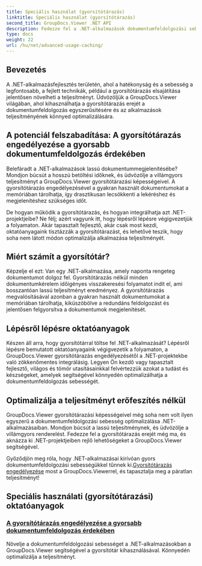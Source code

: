 ```yaml
---
title: Speciális használat (gyorsítótárazás)
linktitle: Speciális használat (gyorsítótárazás)
second_title: GroupDocs.Viewer .NET API
description: Fedezze fel a .NET-alkalmazások dokumentumfeldolgozási sebességének optimalizálására szolgáló fejlett technikákat a GroupDocs.Viewer segítségével. Ismerje meg, hogyan engedélyezheti a gyorsítótárazást a gyorsabb teljesítmény érdekében!
type: docs
weight: 22
url: /hu/net/advanced-usage-caching/
---
```


## Bevezetés

A .NET-alkalmazásfejlesztés területén, ahol a hatékonyság és a sebesség a legfontosabb, a fejlett technikák, például a gyorsítótárazás elsajátítása jelentősen növelheti a teljesítményt. Üdvözöljük a GroupDocs.Viewer világában, ahol kihasználhatja a gyorsítótárazás erejét a dokumentumfeldolgozás egyszerűsítésére és az alkalmazások teljesítményének könnyed optimalizálására.

## A potenciál felszabadítása: A gyorsítótárazás engedélyezése a gyorsabb dokumentumfeldolgozás érdekében

Belefáradt a .NET-alkalmazások lassú dokumentummegjelenítésébe? Mondjon búcsút a hosszú betöltési időknek, és üdvözölje a villámgyors teljesítményt a GroupDocs.Viewer gyorsítótárazási képességeivel. A gyorsítótárazás engedélyezésével a gyakran használt dokumentumokat a memóriában tárolhatja, így drasztikusan lecsökkenti a lekéréshez és megjelenítéshez szükséges időt.

De hogyan működik a gyorsítótárazás, és hogyan integrálhatja azt .NET-projektjeibe? Ne félj; azért vagyunk itt, hogy lépésről lépésre végigvezetjük a folyamaton. Akár tapasztalt fejlesztő, akár csak most kezdi, oktatóanyagaink tisztázzák a gyorsítótárazást, és lehetővé teszik, hogy soha nem látott módon optimalizálja alkalmazása teljesítményét.

## Miért számít a gyorsítótár?

Képzelje el ezt: Van egy .NET-alkalmazása, amely naponta rengeteg dokumentumot dolgoz fel. Gyorsítótárazás nélkül minden dokumentumkérelem időigényes visszakeresési folyamatot indít el, ami bosszantóan lassú teljesítményt eredményez. A gyorsítótárazás megvalósításával azonban a gyakran használt dokumentumokat a memóriában tárolhatja, kiküszöbölve a redundáns feldolgozást és jelentősen felgyorsítva a dokumentumok megjelenítését.

## Lépésről lépésre oktatóanyagok

Készen áll arra, hogy gyorsítótárral töltse fel .NET-alkalmazását? Lépésről lépésre bemutatott oktatóanyagaink végigvezetik a folyamaton, a GroupDocs.Viewer gyorsítótárazás engedélyezésétől a .NET-projektekbe való zökkenőmentes integrálásig. Legyen Ön kezdő vagy tapasztalt fejlesztő, világos és tömör utasításainkkal felvértezzük azokat a tudást és készségeket, amelyek segítségével könnyedén optimalizálhatja a dokumentumfeldolgozás sebességét.

## Optimalizálja a teljesítményt erőfeszítés nélkül

GroupDocs.Viewer gyorsítótárazási képességeivel még soha nem volt ilyen egyszerű a dokumentumfeldolgozási sebesség optimalizálása .NET-alkalmazásaiban. Mondjon búcsút a lassú teljesítménynek, és üdvözölje a villámgyors renderelést. Fedezze fel a gyorsítótárazás erejét még ma, és aknázza ki .NET-projektjeiben rejlő lehetőségeket a GroupDocs.Viewer segítségével.

 Győződjön meg róla, hogy .NET-alkalmazásai kirívóan gyors dokumentumfeldolgozási sebességükkel tűnnek ki.[Gyorsítótárazás engedélyezése](./enable-caching/) most a GroupDocs.Viewerrel, és tapasztalja meg a páratlan teljesítményt!

## Speciális használati (gyorsítótárazási) oktatóanyagok
### [A gyorsítótárazás engedélyezése a gyorsabb dokumentumfeldolgozás érdekében](./enable-caching/)
Növelje a dokumentumfeldolgozási sebességet a .NET-alkalmazásokban a GroupDocs.Viewer segítségével a gyorsítótár kihasználásával. Könnyedén optimalizálja a teljesítményt.